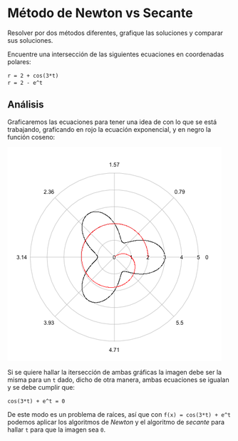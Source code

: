 # Método de Newton vs Secante

Resolver por dos métodos diferentes, grafique las soluciones y comparar sus soluciones.

Encuentre una intersección de las siguientes ecuaciones en coordenadas polares:

```
r = 2 + cos(3*t)
r = 2 - e^t
```

## Análisis

Graficaremos las ecuaciones para tener una idea de con lo que se está trabajando, graficando en rojo la ecuación exponencial, y en negro la función coseno:

![interseccion](interseccion.png)


Si se quiere hallar la itersección de ambas gráficas la imagen debe ser la misma para un `t` dado, dicho de otra manera, ambas ecuaciones se igualan y se debe cumplir que:

```
cos(3*t) + e^t = 0
```

De este modo es un problema de raíces, así que con `f(x) = cos(3*t) + e^t` podemos aplicar los algoritmos de *Newton* y el algoritmo de *secante* para hallar `t` para que la imagen sea `0`.
